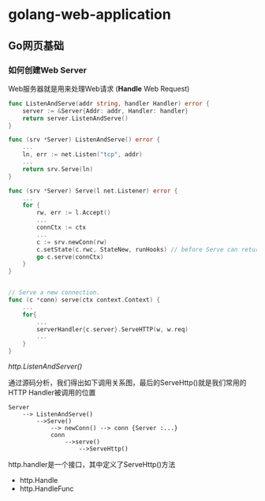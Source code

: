 # golang-web-application


## Go网页基础

### 如何创建Web Server

Web服务器就是用来处理Web请求 (**Handle** Web Request)


```go
func ListenAndServe(addr string, handler Handler) error {
	server := &Server{Addr: addr, Handler: handler}
	return server.ListenAndServe()
}
```


```go
func (srv *Server) ListenAndServe() error {
    ...
	ln, err := net.Listen("tcp", addr)
    ...
	return srv.Serve(ln)
}
```



```go
func (srv *Server) Serve(l net.Listener) error {
	...
	for {
		rw, err := l.Accept()
		...
		connCtx := ctx
		...
		c := srv.newConn(rw)
		c.setState(c.rwc, StateNew, runHooks) // before Serve can return
		go c.serve(connCtx)
	}
}
```


```go

// Serve a new connection.
func (c *conn) serve(ctx context.Context) {
    ...
    for{
        ...
		serverHandler{c.server}.ServeHTTP(w, w.req)
        ...
	}
}
```



*http.ListenAndServer()*

通过源码分析，我们得出如下调用关系图，最后的ServeHttp()就是我们常用的HTTP Handler被调用的位置

```
Server 
    --> ListenAndServe()
        -->Serve()
            --> newConn() --> conn {Server :...}
            conn
                -->serve()
                    -->ServeHttp()

```


http.handler是一个接口，其中定义了ServeHttp()方法

- http.Handle
- http.HandleFunc























